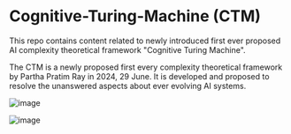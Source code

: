 # Cognitive-Turing-Machine (CTM)
This repo contains content related to newly introduced first ever proposed AI complexity theoretical framework "Cognitive Turing Machine".

The CTM is a newly proposed first every complexity theoretical framework by Partha Pratim Ray in 2024, 29 June. It is developed and proposed to resolve the unanswered aspects about ever evolving AI systems. 


  ![image](https://github.com/ParthaPRay/Cognitive-Turing-Machine/assets/1689639/e2e0c73e-7eb3-43b3-b349-88d76426cc9a)


  ![image](https://github.com/ParthaPRay/Cognitive-Turing-Machine/assets/1689639/f9cfa591-c577-443d-b808-4cfab79b62ae)

